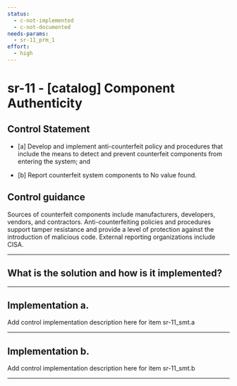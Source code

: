 ```yaml
---
status:
  - c-not-implemented
  - c-not-documented
needs-params:
  - sr-11_prm_1
effort:
  - high
---
```


# sr-11 - \[catalog\] Component Authenticity

## Control Statement

- \[a\] Develop and implement anti-counterfeit policy and procedures that include the means to detect and prevent counterfeit components from entering the system; and

- \[b\] Report counterfeit system components to No value found.

## Control guidance

Sources of counterfeit components include manufacturers, developers, vendors, and contractors. Anti-counterfeiting policies and procedures support tamper resistance and provide a level of protection against the introduction of malicious code. External reporting organizations include CISA.

______________________________________________________________________

## What is the solution and how is it implemented?

<!-- Please leave this section blank and enter implementation details in the parts below. -->

______________________________________________________________________

## Implementation a.

Add control implementation description here for item sr-11_smt.a

______________________________________________________________________

## Implementation b.

Add control implementation description here for item sr-11_smt.b

______________________________________________________________________
